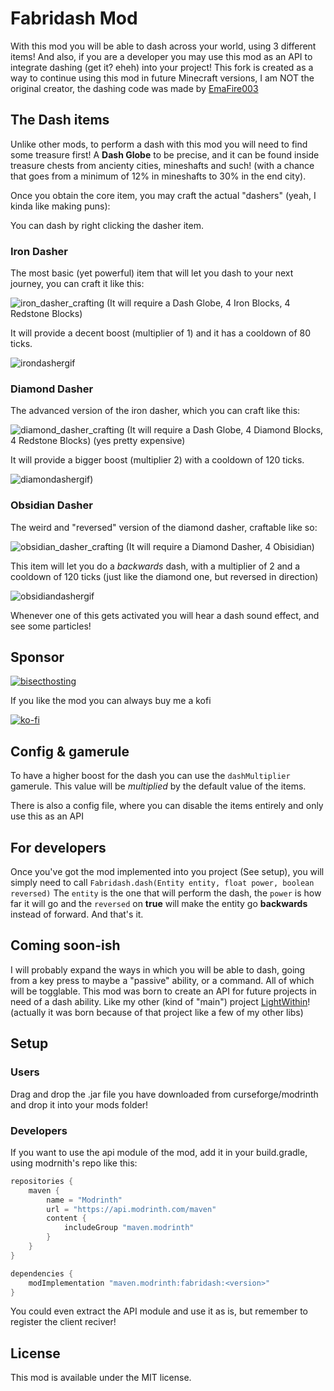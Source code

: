 # Fabridash Mod
With this mod you will be able to dash across your world, using 3 different items! And also, if you are a developer you may use this mod as an API to integrate dashing (get it? eheh) into your project! This fork is created as a way to continue using this mod in future Minecraft versions, I am NOT the original creator, the dashing code was made by [EmaFire003](https://github.com/emafire003/)

## The Dash items
Unlike other mods, to perform a dash with this mod you will need to find some treasure first! A **Dash Globe** to be precise, and it can be found inside treasure chests from ancienty cities, mineshafts and such! (with a chance that goes from a minimum of 12% in mineshafts to 30% in the end city).

Once you obtain the core item, you may craft the actual "dashers" (yeah, I kinda like making puns):

You can dash by right clicking the dasher item. 
### Iron Dasher
The most basic (yet powerful) item that will let you dash to your next journey, you can craft it like this:

![iron_dasher_crafting](https://user-images.githubusercontent.com/29462910/190399028-f819dfd4-29bd-4d30-a572-cc95c38bff68.JPG)
(It will require a Dash Globe, 4 Iron Blocks, 4 Redstone Blocks)

It will provide a decent boost (multiplier of 1) and it has a cooldown of 80 ticks.

![irondashergif](https://user-images.githubusercontent.com/29462910/190407499-c01c96f9-4dd9-47a3-a813-25e6f7707551.gif)

### Diamond Dasher
The advanced version of the iron dasher, which you can craft like this:

![diamond_dasher_crafting](https://user-images.githubusercontent.com/29462910/190399957-6fa7297d-87ff-4fc2-8aa4-d1c087a1049d.JPG)
(It will require a Dash Globe, 4 Diamond Blocks, 4 Redstone Blocks) (yes pretty expensive)

It will provide a bigger boost (multiplier 2) with a cooldown of 120 ticks.

![diamondashergif)](https://user-images.githubusercontent.com/29462910/190407984-add714c6-5944-49f2-84a5-509291d59a02.gif)

### Obsidian Dasher
The weird and "reversed" version of the diamond dasher, craftable like so:

![obsidian_dasher_crafting](https://user-images.githubusercontent.com/29462910/190400323-f01b4d84-f7dd-476d-849c-cf3ad0a1beed.JPG)
(It will require a Diamond Dasher, 4 Obisidian)

This item will let you do a *backwards* dash, with a multiplier of 2 and a cooldown of 120 ticks (just like the diamond one, but reversed in direction)

![obsidiandashergif](https://user-images.githubusercontent.com/29462910/190408729-e8e78885-b2e9-4a1e-99e4-85fc27d96788.gif)

Whenever one of this gets activated you will hear a dash sound effect, and see some particles! 

## Sponsor
[![bisecthosting](https://www.bisecthosting.com/partners/custom-banners/e9c85d2a-cafa-4e2f-98bf-4f62bd9e951c.png)](https://www.bisecthosting.com/LightDev)

If you like the mod you can always buy me a kofi

[![ko-fi](https://ko-fi.com/img/githubbutton_sm.svg)](https://ko-fi.com/S6S88307C)

## Config & gamerule
To have a higher boost for the dash you can use the `dashMultiplier` gamerule. This value will be *multiplied* by the default value of the items.

There is also a config file, where you can disable the items entirely and only use this as an API

## For developers
Once you've got the mod implemented into you project (See setup), you will simply need to call `Fabridash.dash(Entity entity, float power, boolean reversed)`
The `entity` is the one that will perform the dash, the `power` is how far it will go and the `reversed` on **true** will make the entity go **backwards** instead of forward. And that's it.

## Coming soon-ish 
I will probably expand the ways in which you will be able to dash, going from a key press to maybe a "passive" ability, or a command. All of which will be togglable. This mod was born to create an API for future projects in need of a dash ability. Like my other (kind of "main") project [LightWithin](https://modrinth.com/mods/LightWithin)! (actually it was born because of that project like a few of my other libs)


## Setup
### Users
Drag and drop the .jar file you have downloaded from curseforge/modrinth and drop it into your mods folder!
### Developers
If you want to use the api module of the mod, add it in your build.gradle, using modrnith's repo like this:
```gradle
repositories {
    maven {
        name = "Modrinth"
        url = "https://api.modrinth.com/maven"
        content {
            includeGroup "maven.modrinth"
        }
    }
}

dependencies {
    modImplementation "maven.modrinth:fabridash:<version>"
}
```
You could even extract the API module and use it as is, but remember to register the client reciver!

## License

This mod is available under the MIT license.
